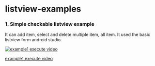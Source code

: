 # listview-examples

### 1. Simple checkable listview example

It can add item, select and delete multiple item, all item. 
It used the basic listview form android studio.

[![example1 execute video](https://img.youtube.com/vi/7m3mk1H-e0o/0.jpg)](https://youtu.be/7m3mk1H-e0o)


[example1 execute video](https://youtu.be/7m3mk1H-e0o)
